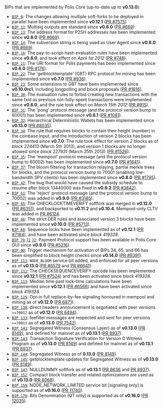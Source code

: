 BIPs that are implemented by Polis Core (up-to-date up to **v0.13.0**):

* [`BIP 9`](https://github.com/polis/bips/blob/master/bip-0009.mediawiki): The changes allowing multiple soft-forks to be deployed in parallel have been implemented since **v0.12.1**  ([PR #7575](https://github.com/polispay/polis/pull/7575))
* [`BIP 11`](https://github.com/polis/bips/blob/master/bip-0011.mediawiki): Multisig outputs are standard since **v0.6.0** ([PR #669](https://github.com/polispay/polis/pull/669)).
* [`BIP 13`](https://github.com/polis/bips/blob/master/bip-0013.mediawiki): The address format for P2SH addresses has been implemented since **v0.6.0** ([PR #669](https://github.com/polispay/polis/pull/669)).
* [`BIP 14`](https://github.com/polis/bips/blob/master/bip-0014.mediawiki): The subversion string is being used as User Agent since **v0.6.0** ([PR #669](https://github.com/polispay/polis/pull/669)).
* [`BIP 16`](https://github.com/polis/bips/blob/master/bip-0016.mediawiki): The pay-to-script-hash evaluation rules have been implemented since **v0.6.0**, and took effect on *April 1st 2012* ([PR #748](https://github.com/polispay/polis/pull/748)).
* [`BIP 21`](https://github.com/polis/bips/blob/master/bip-0021.mediawiki): The URI format for Polis payments has been implemented since **v0.6.0** ([PR #176](https://github.com/polispay/polis/pull/176)).
* [`BIP 22`](https://github.com/polis/bips/blob/master/bip-0022.mediawiki): The 'getblocktemplate' (GBT) RPC protocol for mining has been implemented since **v0.7.0** ([PR #936](https://github.com/polispay/polis/pull/936)).
* [`BIP 23`](https://github.com/polis/bips/blob/master/bip-0023.mediawiki): Some extensions to GBT have been implemented since **v0.10.0rc1**, including longpolling and block proposals ([PR #1816](https://github.com/polispay/polis/pull/1816)).
* [`BIP 30`](https://github.com/polis/bips/blob/master/bip-0030.mediawiki): The evaluation rules to forbid creating new transactions with the same txid as previous not-fully-spent transactions were implemented since **v0.6.0**, and the rule took effect on *March 15th 2012* ([PR #915](https://github.com/polispay/polis/pull/915)).
* [`BIP 31`](https://github.com/polis/bips/blob/master/bip-0031.mediawiki): The 'pong' protocol message (and the protocol version bump to 60001) has been implemented since **v0.6.1** ([PR #1081](https://github.com/polispay/polis/pull/1081)).
* [`BIP 32`](https://github.com/polis/bips/blob/master/bip-0032.mediawiki): Hierarchical Deterministic Wallets has been implemented since **v0.13.0** ([PR #8035](https://github.com/polispay/polis/pull/8035)).
* [`BIP 34`](https://github.com/polis/bips/blob/master/bip-0034.mediawiki): The rule that requires blocks to contain their height (number) in the coinbase input, and the introduction of version 2 blocks has been implemented since **v0.7.0**. The rule took effect for version 2 blocks as of *block 224413* (March 5th 2013), and version 1 blocks are no longer allowed since *block 227931* (March 25th 2013) ([PR #1526](https://github.com/polispay/polis/pull/1526)).
* [`BIP 35`](https://github.com/polis/bips/blob/master/bip-0035.mediawiki): The 'mempool' protocol message (and the protocol version bump to 60002) has been implemented since **v0.7.0** ([PR #1641](https://github.com/polispay/polis/pull/1641)).
* [`BIP 37`](https://github.com/polis/bips/blob/master/bip-0037.mediawiki): The bloom filtering for transaction relaying, partial merkle trees for blocks, and the protocol version bump to 70001 (enabling low-bandwidth SPV clients) has been implemented since **v0.8.0** ([PR #1795](https://github.com/polispay/polis/pull/1795)).
* [`BIP 42`](https://github.com/polis/bips/blob/master/bip-0042.mediawiki): The bug that would have caused the subsidy schedule to resume after block 13440000 was fixed in **v0.9.2** ([PR #3842](https://github.com/polispay/polis/pull/3842)).
* [`BIP 61`](https://github.com/polis/bips/blob/master/bip-0061.mediawiki): The 'reject' protocol message (and the protocol version bump to 70002) was added in **v0.9.0** ([PR #3185](https://github.com/polispay/polis/pull/3185)).
* [`BIP 65`](https://github.com/polis/bips/blob/master/bip-0065.mediawiki): The CHECKLOCKTIMEVERIFY softfork was merged in **v0.12.0** ([PR #6351](https://github.com/polispay/polis/pull/6351)), and backported to **v0.11.2** and **v0.10.4**. Mempool-only CLTV was added in [PR #6124](https://github.com/polispay/polis/pull/6124).
* [`BIP 66`](https://github.com/polis/bips/blob/master/bip-0066.mediawiki): The strict DER rules and associated version 3 blocks have been implemented since **v0.10.0** ([PR #5713](https://github.com/polispay/polis/pull/5713)).
* [`BIP 68`](https://github.com/polis/bips/blob/master/bip-0068.mediawiki): Sequence locks have been implemented as of **v0.12.1**  ([PR #7184](https://github.com/polispay/polis/pull/7184)), and have been activated since *block 419328*.
* [`BIP 70`](https://github.com/polis/bips/blob/master/bip-0070.mediawiki) [`71`](https://github.com/polis/bips/blob/master/bip-0071.mediawiki) [`72`](https://github.com/polis/bips/blob/master/bip-0072.mediawiki): Payment Protocol support has been available in Polis Core GUI since **v0.9.0** ([PR #5216](https://github.com/polispay/polis/pull/5216)).
* [`BIP 90`](https://github.com/polis/bips/blob/master/bip-0090.mediawiki): Trigger mechanism for activation of BIPs 34, 65, and 66 has been simplified to block height checks since **v0.14.0** ([PR #8391](https://github.com/polispay/polis/pull/8391)).
* [`BIP 111`](https://github.com/polis/bips/blob/master/bip-0111.mediawiki): `NODE_BLOOM` service bit added, and enforced for all peer versions as of **v0.13.0** ([PR #6579](https://github.com/polispay/polis/pull/6579) and [PR #6641](https://github.com/polispay/polis/pull/6641)).
* [`BIP 112`](https://github.com/polis/bips/blob/master/bip-0112.mediawiki): The CHECKSEQUENCEVERIFY opcode has been implemented since **v0.12.1** ([PR #7524](https://github.com/polispay/polis/pull/7524)) and has been activated since *block 419328*.
* [`BIP 113`](https://github.com/polis/bips/blob/master/bip-0113.mediawiki): Median time past lock-time calculations have been implemented since **v0.12.1** ([PR #6566](https://github.com/polispay/polis/pull/6566)) and have been activated since *block 419328*.
* [`BIP 125`](https://github.com/polis/bips/blob/master/bip-0125.mediawiki): Opt-in full replace-by-fee signaling honoured in mempool and mining as of **v0.12.0** ([PR 6871](https://github.com/polispay/polis/pull/6871)).
* [`BIP 130`](https://github.com/polis/bips/blob/master/bip-0130.mediawiki): direct headers announcement is negotiated with peer versions `>=70012` as of **v0.12.0** ([PR 6494](https://github.com/polispay/polis/pull/6494)).
* [`BIP 133`](https://github.com/polis/bips/blob/master/bip-0133.mediawiki): feefilter messages are respected and sent for peer versions `>=70013` as of **v0.13.0** ([PR 7542](https://github.com/polispay/polis/pull/7542)).
* [`BIP 141`](https://github.com/polis/bips/blob/master/bip-0141.mediawiki): Segregated Witness (Consensus Layer) as of **v0.13.0** ([PR 8149](https://github.com/polispay/polis/pull/8149)), and defined for mainnet as of **v0.13.1** ([PR 8937](https://github.com/polispay/polis/pull/8937)).
* [`BIP 143`](https://github.com/polis/bips/blob/master/bip-0143.mediawiki): Transaction Signature Verification for Version 0 Witness Program as of **v0.13.0** ([PR 8149](https://github.com/polispay/polis/pull/8149)) and defined for mainnet as of **v0.13.1** ([PR 8937](https://github.com/polispay/polis/pull/8937)).
* [`BIP 144`](https://github.com/polis/bips/blob/master/bip-0144.mediawiki): Segregated Witness as of **0.13.0** ([PR 8149](https://github.com/polispay/polis/pull/8149)).
* [`BIP 145`](https://github.com/polis/bips/blob/master/bip-0145.mediawiki): getblocktemplate updates for Segregated Witness as of **v0.13.0** ([PR 8149](https://github.com/polispay/polis/pull/8149)).
* [`BIP 147`](https://github.com/polis/bips/blob/master/bip-0147.mediawiki): NULLDUMMY softfork as of **v0.13.1** ([PR 8636](https://github.com/polispay/polis/pull/8636) and [PR 8937](https://github.com/polispay/polis/pull/8937)).
* [`BIP 152`](https://github.com/polis/bips/blob/master/bip-0152.mediawiki): Compact block transfer and related optimizations are used as of **v0.13.0** ([PR 8068](https://github.com/polispay/polis/pull/8068)).
* [`BIP 159`](https://github.com/polis/bips/blob/master/bip-0159.mediawiki): NODE_NETWORK_LIMITED service bit [signaling only] is supported as of **v0.16.0** ([PR 11740](https://github.com/polispay/polis/pull/11740)).
* [`BIP 176`](https://github.com/polis/bips/blob/master/bip-0176.mediawiki): Bits Denomination [QT only] is supported as of **v0.16.0** ([PR 12035](https://github.com/polispay/polis/pull/12035)).
